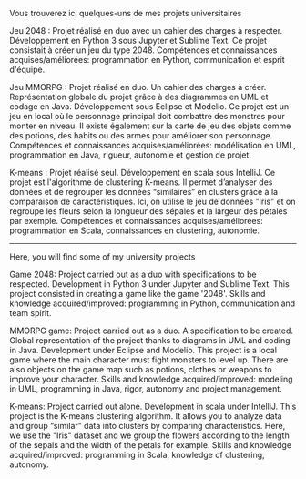 Vous trouverez ici quelques-uns de mes projets universitaires

Jeu 2048 :
Projet réalisé en duo avec un cahier des charges à respecter. Développement en Python 3 sous Jupyter et Sublime Text. 
Ce projet consistait à créer un jeu du type 2048.
Compétences et connaissances acquises/améliorées: programmation en Python, communication et esprit d'équipe.

Jeu MMORPG :
Projet réalisé en duo. Un cahier des charges à créer. 
Représentation globale du projet grâce à des diagrammes en UML et codage en Java. Développement sous Eclipse et Modelio.
Ce projet est un jeu en local où le personnage principal doit combattre des monstres pour monter en niveau. Il existe également sur la carte de jeu des objets comme des potions, des habits ou des armes pour améliorer son personnage.
Compétences et connaissances acquises/améliorées: modélisation en UML, programmation en Java, rigueur, autonomie et gestion de projet.

K-means :
Projet réalisé seul. Développement en scala sous IntelliJ. 
Ce projet est l'algorithme de clustering K-means. Il permet d’analyser des données et de regrouper les données “similaires” en clusters grâce à la comparaison de caractéristiques. Ici, on utilise le jeu de données "Iris" et on regroupe les fleurs selon la longueur des sépales et la largeur des pétales par exemple.
Compétences et connaissances acquises/améliorées: programmation en Scala, connaissances en clustering, autonomie.

-------------------------------------------------------------------------------------------------------------------------------------------------------------------------
Here, you will find some of my university projects

Game 2048: Project carried out as a duo with specifications to be respected. Development in Python 3 under Jupyter and Sublime Text. This project consisted in creating a game like the game '2048'. Skills and knowledge acquired/improved: programming in Python, communication and team spirit.

MMORPG game: Project carried out as a duo. A specification to be created. Global representation of the project thanks to diagrams in UML and coding in Java. Development under Eclipse and Modelio. This project is a local game where the main character must fight monsters to level up. There are also objects on the game map such as potions, clothes or weapons to improve your character. Skills and knowledge acquired/improved: modeling in UML, programming in Java, rigor, autonomy and project management.

K-means: Project carried out alone. Development in scala under IntelliJ. This project is the K-means clustering algorithm. It allows you to analyze data and group “similar” data into clusters by comparing characteristics. Here, we use the "Iris" dataset and we group the flowers according to the length of the sepals and the width of the petals for example. Skills and knowledge acquired/improved: programming in Scala, knowledge of clustering, autonomy.
